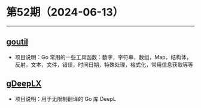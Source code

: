 # 第52期（2024-06-13）

---
## [goutil](https://github.com/gookit/goutil)
- 项目说明：Go 常用的一些工具函数：数字，字符串，数组，Map，结构体，反射，文本，文件，错误，时间日期，特殊处理，格式化，常用信息获取等等

## [gDeepLX](https://github.com/OwO-Network/gDeepLX)
- 项目说明：用于无限制翻译的 Go 库 DeepL
